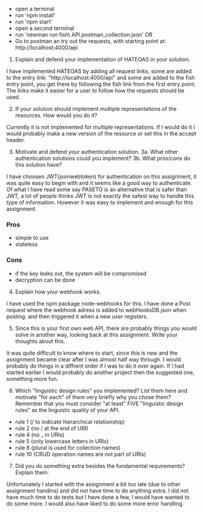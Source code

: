 - open a terminal
- run 'npm install'
- run 'npm start'
- open a second terminal
- run 'newman run fish\ API.postman_collection.json' OR
- Go to postman an try out the requests, with starting point at: http://localhost:4000/api 

1. Explain and defend your implementation of HATEOAS in your solution.

I have implemented HATEOAS by adding all request links, some are added to the entry link: "http://localhost:4000/api" and some are added to the fish entry point, you get there by following the fish link from the first entry point. The links make it easier for a user to follow how the requests should be used.

2. If your solution should implement multiple representations of the resources. How would you do it?

Currently it is not implemented for multiple representations. If I would do it I would probably make a new version of the resource or set this in the accept header.


3. Motivate and defend your authentication solution. 3a. What other authentication solutions could you implement? 3b. What pros/cons do this solution have?

I have choosen JWT(jsonwebtoken) for authentication on this assignment, it was quite easy to begin with and it seems like a good way to authenticate. Of what I have read some say PASETO is an alternative that is safer than JWT, a lot of people thinks JWT is not exactly the safest way to handle this type of information. However it was easy to implement and enough for this assignment.  

### Pros
- simple to use
- stateless

### Cons
- if the key leaks out, the system will be compromised
- decryption can be done


4. Explain how your webhook works.

I have used the npm package node-webhooks for this. I have done a Post request where the webhook adress is added to webHooksDB.json when posting. and then triggered it when a new user registers. 

5. Since this is your first own web API, there are probably things you would solve in another way, looking back at this assignment. Write your thoughts about this.

It was quite difficult to know where to start, since this is new and the assignment became clear after I was almost half way through. I would probably do things in a diffrent order if I was to do it over again. If I had started earlier I would probably do another project then the suggested one, something more fun.

6. Which "linguistic design rules" you implemented? List them here and motivate "for each" of them very briefly why you chose them? Remember that you must consider "at least" FIVE "linguistic design rules" as the linguistic quality of your API.
- rule 1 (/ to indicate hierarchical relationship)
- rule 2 (no / at the end of URI)
- rule 4 (no _ in URIs)
- rule 5 (only lowercase letters in URIs)
- rule 8 (plural is used for collection names)
- rule 10 (CRUD operation names are not part of URIs)

7. Did you do something extra besides the fundamental requirements? Explain them.

Unfortunately I started with the assignment a bit too late (due to other assignment handins) and did not have time to do anything extra. I did not have much time to do tests but I have done a few, I would have wanted to do some more. I would also have liked to do some more error handling. 